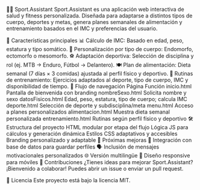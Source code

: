 🏋️‍♂️ Sport.Assistant
Sport.Assistant es una aplicación web interactiva de salud y fitness personalizada. Diseñada para adaptarse a distintos tipos de cuerpo, deportes y metas, genera planes semanales de alimentación y entrenamiento basados en el IMC y preferencias del usuario.

🚀 Características principales
📊 Cálculo de IMC: Basado en edad, peso, estatura y tipo somático.
🧬 Personalización por tipo de cuerpo: Endomorfo, ectomorfo o mesomorfo.
⚽ Adaptación deportiva: Selección de disciplina y rol (ej. MTB → Enduro, Fútbol → Delantero).
🍽️ Plan de alimentación: Dieta semanal (7 días × 3 comidas) ajustada al perfil físico y deportivo.
🏃 Rutinas de entrenamiento: Ejercicios adaptados al deporte, tipo de cuerpo, IMC y disponibilidad de tiempo.
🧭 Flujo de navegación
Página	Función
inicio.html	Pantalla de bienvenida con branding
nombreSexo.html	Solicita nombre y sexo
datosFisicos.html	Edad, peso, estatura, tipo de cuerpo; calcula IMC
deporte.html	Selección de deporte y subdisciplina/meta
menu.html	Acceso a planes personalizados
alimentacion.html	Muestra dieta semanal personalizada
entrenamiento.html	Rutinas según perfil físico y deportivo
🛠 Estructura del proyecto
HTML modular por etapa del flujo
Lógica JS para cálculos y generación dinámica
Estilos CSS adaptativos y accesibles
Branding personalizado y adaptable
📌 Próximas mejoras
🔄 Integración con base de datos para guardar perfiles
🗣️ Inclusión de mensajes motivacionales personalizados
🌐 Versión multilingüe
📱 Diseño responsive para móviles
🤝 Contribuciones
¿Tienes ideas para mejorar Sport.Assistant? ¡Bienvenido a colaborar! Puedes abrir un issue o enviar un pull request.

📄 Licencia
Este proyecto está bajo la licencia MIT.
